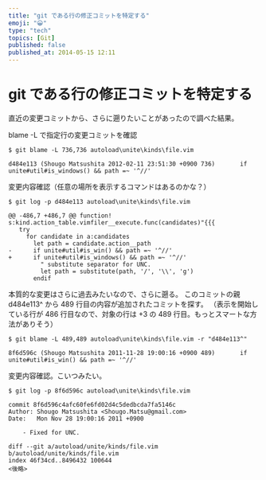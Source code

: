```yaml
---
title: "git である行の修正コミットを特定する"
emoji: "😀"
type: "tech"
topics: [Git]
published: false
published_at: 2014-05-15 12:11
---
```

# git である行の修正コミットを特定する

直近の変更コミットから、さらに遡りたいことがあったので調べた結果。

blame -L で指定行の変更コミットを確認

```
$ git blame -L 736,736 autoload\unite\kinds\file.vim

d484e113 (Shougo Matsushita 2012-02-11 23:51:30 +0900 736)       if unite#util#is_windows() && path =~ '^//'
```

変更内容確認（任意の場所を表示するコマンドはあるのかな？）

```
$ git log -p d484e113 autoload\unite\kinds\file.vim

@@ -486,7 +486,7 @@ function! s:kind.action_table.vimfiler__execute.func(candidates)"{{{
   try
     for candidate in a:candidates
       let path = candidate.action__path
-      if unite#util#is_win() && path =~ '^//'
+      if unite#util#is_windows() && path =~ '^//'
         " substitute separator for UNC.
         let path = substitute(path, '/', '\\', 'g')
       endif
```

本質的な変更はさらに過去みたいなので、さらに遡る。
このコミットの親 d484e113^ から 489 行目の内容が追加されたコミットを探す。
（表示を開始している行が 486 行目なので、対象の行は +3 の 489 行目。もっとスマートな方法がありそう）

```
$ git blame -L 489,489 autoload\unite\kinds\file.vim -r "d484e113^"

8f6d596c (Shougo Matsushita 2011-11-28 19:00:16 +0900 489)       if unite#util#is_win() && path =~ '^//'
```

変更内容確認。こいつみたい。

```
$ git log -p 8f6d596c autoload\unite\kinds\file.vim

commit 8f6d596c4afc60fe6fd02d4c5dedbcda7fa5146c
Author: Shougo Matsushita <Shougo.Matsu@gmail.com>
Date:   Mon Nov 28 19:00:16 2011 +0900

    - Fixed for UNC.

diff --git a/autoload/unite/kinds/file.vim b/autoload/unite/kinds/file.vim
index 46f34cd..8496432 100644
<後略>
```

